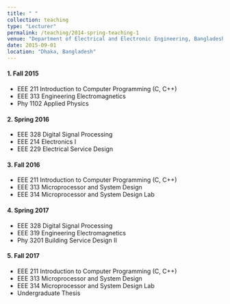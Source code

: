 ```yaml
---
title: " "
collection: teaching
type: "Lecturer"
permalink: /teaching/2014-spring-teaching-1
venue: "Department of Electrical and Electronic Engineering, Bangladesh University"
date: 2015-09-01
location: "Dhaka, Bangladesh"
---
```


#### 1. Fall 2015
* EEE 211 Introduction to Computer Programming (C, C++)
* EEE 313 Engineering Electromagnetics
* Phy 1102 Applied Physics
#### 2. Spring 2016
* EEE 328 Digital Signal Processing
* EEE 214 Electronics I
* EEE 229 Electrical Service Design

#### 3. Fall 2016
* EEE 211 Introduction to Computer Programming (C, C++)
* EEE 313 Microprocessor and System Design
* EEE 314 Microprocessor and System Design Lab

#### 4. Spring 2017
* EEE 328 Digital Signal Processing
* EEE 319 Engineering Electromagnetics
* Phy 3201 Building Service Design II
#### 5. Fall 2017
* EEE 211 Introduction to Computer Programming (C, C++)
* EEE 313 Microprocessor and System Design
* EEE 314 Microprocessor and System Design Lab
* Undergraduate Thesis
